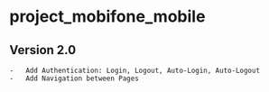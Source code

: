 # project_mobifone_mobile

## Version 2.0
    -   Add Authentication: Login, Logout, Auto-Login, Auto-Logout
    -   Add Navigation between Pages

